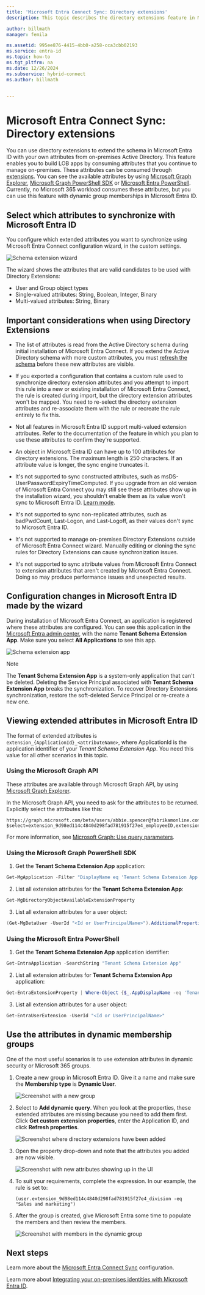 ```yaml
---
title: 'Microsoft Entra Connect Sync: Directory extensions'
description: This topic describes the directory extensions feature in Microsoft Entra Connect.

author: billmath
manager: femila

ms.assetid: 995ee876-4415-4bb0-a258-cca3cbb02193
ms.service: entra-id
ms.topic: how-to
ms.tgt_pltfrm: na
ms.date: 12/26/2024
ms.subservice: hybrid-connect
ms.author: billmath


---
```


# Microsoft Entra Connect Sync: Directory extensions
You can use directory extensions to extend the schema in Microsoft Entra ID with your own attributes from on-premises Active Directory. This feature enables you to build LOB apps by consuming attributes that you continue to manage on-premises. These attributes can be consumed through [extensions](/graph/extensibility-overview). You can see the available attributes by using [Microsoft Graph Explorer](https://developer.microsoft.com/graph/graph-explorer), [Microsoft Graph PowerShell SDK](/powershell/microsoftgraph/overview) or [Microsoft Entra PowerShell](/powershell/entra-powershell/overview). 
Currently, no Microsoft 365 workload consumes these attributes, but you can use this feature with dynamic group memberships in Microsoft Entra ID.

## Select which attributes to synchronize with Microsoft Entra ID

You configure which extended attributes you want to synchronize using Microsoft Entra Connect configuration wizard, in the custom settings.

![Schema extension wizard](./media/how-to-connect-sync-feature-directory-extensions/extension2.png)  

The wizard shows the attributes that are valid candidates to be used with Directory Extensions:

* User and Group object types
* Single-valued attributes: String, Boolean, Integer, Binary
* Multi-valued attributes: String, Binary

## Important considerations when using Directory Extensions

- <a name='configuration-changes-in-azure-ad-made-by-the-wizard'></a>The list of attributes is read from the Active Directory schema during initial installation of Microsoft Entra Connect. If you extend the Active Directory schema with more custom attributes, you must [refresh the schema](how-to-connect-installation-wizard.md#refresh-directory-schema) before these new attributes are visible.

- If you exported a configuration that contains a custom rule used to synchronize directory extension attributes and you attempt to import this rule into a new or existing installation of Microsoft Entra Connect, the rule is created during import, but the directory extension attributes won't be mapped.  You need to re-select the directory extension attributes and re-associate them with the rule or recreate the rule entirely to fix this.

- Not all features in Microsoft Entra ID support multi-valued extension attributes. Refer to the documentation of the feature in which you plan to use these attributes to confirm they're supported. 

- An object in Microsoft Entra ID can have up to 100 attributes for directory extensions. The maximum length is 250 characters. If an attribute value is longer, the sync engine truncates it.

- It's not supported to sync constructed attributes, such as msDS-UserPasswordExpiryTimeComputed. If you upgrade from an old version of Microsoft Entra Connect you may still see these attributes show up in the installation wizard, you shouldn't enable them as its value won't sync to Microsoft Entra ID. [Learn mode](/openspecs/windows_protocols/ms-adts/a3aff238-5f0e-4eec-8598-0a59c30ecd56).

- It's not supported to sync non-replicated attributes, such as badPwdCount, Last-Logon, and Last-Logoff, as their values don't sync to Microsoft Entra ID.

- It's not supported to manage on-premises Directory Extensions outside of Microsoft Entra Connect wizard. Manually editing or cloning the sync rules for Directory Extensions can cause synchronization issues.

- It's not supported to sync attribute values from Microsoft Entra Connect to extension attributes that aren't created by Microsoft Entra Connect. Doing so may produce performance issues and unexpected results.

## Configuration changes in Microsoft Entra ID made by the wizard

During installation of Microsoft Entra Connect, an application is registered where these attributes are configured. You can see this application in the [Microsoft Entra admin center](https://entra.microsoft.com), with the name **Tenant Schema Extension App**. Make sure you select **All Applications** to see this app.

![Schema extension app](./media/how-to-connect-sync-feature-directory-extensions/extension3new.png)

> [!NOTE]
> The **Tenant Schema Extension App** is a system-only application that can't be deleted. 
> Deleting the Service Principal associated with **Tenant Schema Extension App** breaks the synchronization. To recover Directory Extensions synchronization, restore the soft-deleted Service Principal or re-create a new one.

## Viewing extended attributes in Microsoft Entra ID

The format of extended attributes is `extension_{ApplicationId}_<attributeName>`, where ApplicationId is the application identifier of your *Tenant Schema Extension App*. You need this value for all other scenarios in this topic.

### Using the Microsoft Graph API

These attributes are available through Microsoft Graph API, by using [Microsoft Graph Explorer](https://developer.microsoft.com/graph/graph-explorer#).

In the Microsoft Graph API, you need to ask for the attributes to be returned. Explicitly select the attributes like this: 

```
https://graph.microsoft.com/beta/users/abbie.spencer@fabrikamonline.com?$select=extension_9d98ed114c4840d298fad781915f27e4_employeeID,extension_9d98ed114c4840d298fad781915f27e4_division
```
  
For more information, see [Microsoft Graph: Use query parameters](/graph/query-parameters#select-parameter).

### Using the Microsoft Graph PowerShell SDK

1. Get the **Tenant Schema Extension App** application:

```powershell
Get-MgApplication -Filter "DisplayName eq 'Tenant Schema Extension App'"
```

2. List all extension attributes for the **Tenant Schema Extension App**:

```powershell
Get-MgDirectoryObjectAvailableExtensionProperty
```

3. List all extension attributes for a user object:

```powershell
(Get-MgBetaUser -UserId "<Id or UserPrincipalName>").AdditionalProperties

```


### Using the Microsoft Entra PowerShell

1. Get the **Tenant Schema Extension App** application identifier:

```powershell
Get-EntraApplication -SearchString "Tenant Schema Extension App"
```

2. List all extension attributes for **Tenant Schema Extension App** application:

```powershell
Get-EntraExtensionProperty | Where-Object {$_.AppDisplayName -eq 'Tenant Schema Extension App'}
```

3. List all extension attributes for a user object:

```powershell
Get-EntraUserExtension -UserId "<Id or UserPrincipalName>"
```

## Use the attributes in dynamic membership groups

One of the most useful scenarios is to use extension attributes in dynamic security or Microsoft 365 groups.

1. Create a new group in Microsoft Entra ID. Give it a name and make sure the **Membership type** is **Dynamic User**.

      ![Screenshot with a new group](./media/how-to-connect-sync-feature-directory-extensions/dynamicgroup1.png)
   
1. Select to **Add dynamic query**. When you look at the properties, these extended attributes are missing because you need to add them first. Click **Get custom extension properties**, enter the Application ID, and click **Refresh properties**.

   ![Screenshot where directory extensions have been added](./media/how-to-connect-sync-feature-directory-extensions/dynamicgroup2.png) 
   
1. Open the property drop-down and note that the attributes you added are now visible.

   ![Screenshot with new attributes showing up in the UI](./media/how-to-connect-sync-feature-directory-extensions/dynamicgroup3.png)
   
4. To suit your requirements, complete the expression. In our example, the rule is set to:

    `(user.extension_9d98ed114c4840d298fad781915f27e4_division -eq "Sales and marketing")`

1. After the group is created, give Microsoft Entra some time to populate the members and then review the members.

   ![Screenshot with members in the dynamic group](./media/how-to-connect-sync-feature-directory-extensions/dynamicgroup4.png)  
   
## Next steps
Learn more about the [Microsoft Entra Connect Sync](how-to-connect-sync-whatis.md) configuration.

Learn more about [Integrating your on-premises identities with Microsoft Entra ID](../whatis-hybrid-identity.md).
